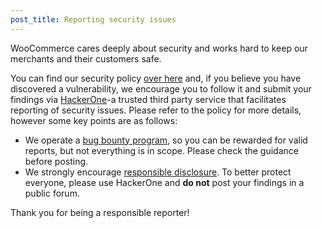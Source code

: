 ```yaml
---
post_title: Reporting security issues
---
```


WooCommerce cares deeply about security and works hard to keep our merchants and their customers safe. 

You can find our security policy [over here](https://github.com/woocommerce/woocommerce/security/policy) and, if you believe you have discovered a vulnerability, we encourage you to follow it and submit your findings via [HackerOne](https://hackerone.com/automattic?type=team)-a trusted third party service that facilitates reporting of security issues. Please refer to the policy for more details, however some key points are as follows:

- We operate a [bug bounty program](https://hackerone.com/automattic?type=team), so you can be rewarded for valid reports, but not everything is in scope. Please check the guidance before posting.
- We strongly encourage [responsible disclosure](https://www.hackerone.com/disclosure-guidelines). To better protect everyone, please use HackerOne and **do not** post your findings in a public forum.

Thank you for being a responsible reporter!
